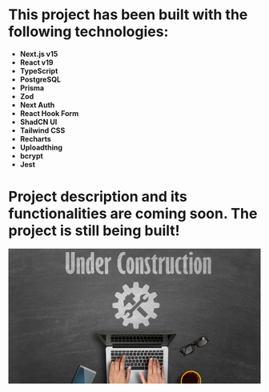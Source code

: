 # This project has been built with the following technologies:

- **Next.js v15**
- **React v19**
- **TypeScript**
- **PostgreSQL**
- **Prisma**
- **Zod**
- **Next Auth**
- **React Hook Form**
- **ShadCN UI**
- **Tailwind CSS**
- **Recharts**
- **Uploadthing**
- **bcrypt**
- **Jest**

# Project description and its functionalities are coming soon. The project is still being built!

![under construction image](under_construction.png)
